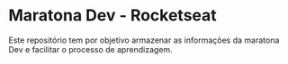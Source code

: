 # Maratona Dev - Rocketseat

Este repositório tem por objetivo armazenar as informações da maratona Dev e facilitar o processo de aprendizagem.